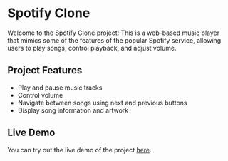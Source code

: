 # Spotify Clone

Welcome to the Spotify Clone project! This is a web-based music player that mimics some of the features of the popular Spotify service, allowing users to play songs, control playback, and adjust volume.

## Project Features

- Play and pause music tracks
- Control volume
- Navigate between songs using next and previous buttons
- Display song information and artwork

## Live Demo

You can try out the live demo of the project [here](link-to-live-demo). <!-- Provide a link if available -->


